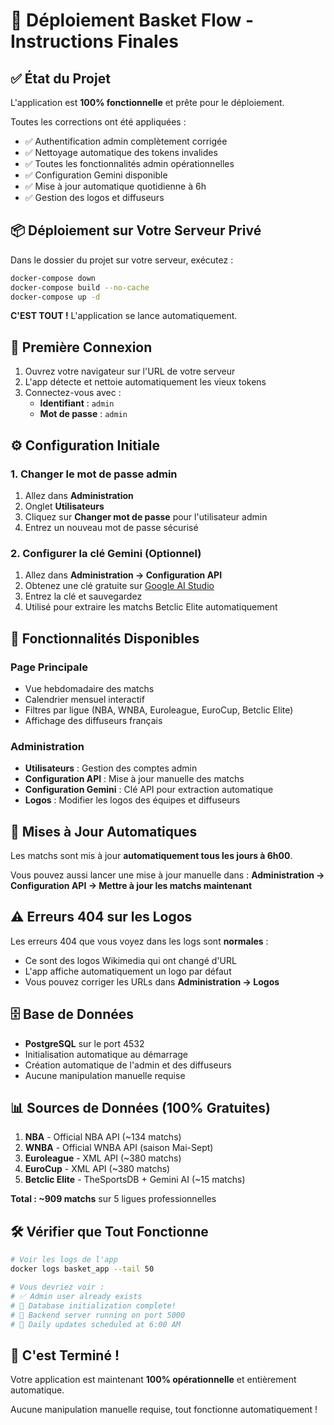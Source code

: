 # 🚀 Déploiement Basket Flow - Instructions Finales

## ✅ État du Projet

L'application est **100% fonctionnelle** et prête pour le déploiement.

Toutes les corrections ont été appliquées :
- ✅ Authentification admin complètement corrigée
- ✅ Nettoyage automatique des tokens invalides
- ✅ Toutes les fonctionnalités admin opérationnelles
- ✅ Configuration Gemini disponible
- ✅ Mise à jour automatique quotidienne à 6h
- ✅ Gestion des logos et diffuseurs

## 📦 Déploiement sur Votre Serveur Privé

Dans le dossier du projet sur votre serveur, exécutez :

```bash
docker-compose down
docker-compose build --no-cache
docker-compose up -d
```

**C'EST TOUT !** L'application se lance automatiquement.

## 🔐 Première Connexion

1. Ouvrez votre navigateur sur l'URL de votre serveur
2. L'app détecte et nettoie automatiquement les vieux tokens
3. Connectez-vous avec :
   - **Identifiant** : `admin`
   - **Mot de passe** : `admin`

## ⚙️ Configuration Initiale

### 1. Changer le mot de passe admin

1. Allez dans **Administration**
2. Onglet **Utilisateurs**
3. Cliquez sur **Changer mot de passe** pour l'utilisateur admin
4. Entrez un nouveau mot de passe sécurisé

### 2. Configurer la clé Gemini (Optionnel)

1. Allez dans **Administration → Configuration API**
2. Obtenez une clé gratuite sur [Google AI Studio](https://aistudio.google.com/app/apikey)
3. Entrez la clé et sauvegardez
4. Utilisé pour extraire les matchs Betclic Elite automatiquement

## 🎯 Fonctionnalités Disponibles

### Page Principale
- Vue hebdomadaire des matchs
- Calendrier mensuel interactif
- Filtres par ligue (NBA, WNBA, Euroleague, EuroCup, Betclic Elite)
- Affichage des diffuseurs français

### Administration
- **Utilisateurs** : Gestion des comptes admin
- **Configuration API** : Mise à jour manuelle des matchs
- **Configuration Gemini** : Clé API pour extraction automatique
- **Logos** : Modifier les logos des équipes et diffuseurs

## 🔄 Mises à Jour Automatiques

Les matchs sont mis à jour **automatiquement tous les jours à 6h00**.

Vous pouvez aussi lancer une mise à jour manuelle dans :
**Administration → Configuration API → Mettre à jour les matchs maintenant**

## ⚠️ Erreurs 404 sur les Logos

Les erreurs 404 que vous voyez dans les logs sont **normales** :
- Ce sont des logos Wikimedia qui ont changé d'URL
- L'app affiche automatiquement un logo par défaut
- Vous pouvez corriger les URLs dans **Administration → Logos**

## 🗄️ Base de Données

- **PostgreSQL** sur le port 4532
- Initialisation automatique au démarrage
- Création automatique de l'admin et des diffuseurs
- Aucune manipulation manuelle requise

## 📊 Sources de Données (100% Gratuites)

1. **NBA** - Official NBA API (~134 matchs)
2. **WNBA** - Official WNBA API (saison Mai-Sept)
3. **Euroleague** - XML API (~380 matchs)
4. **EuroCup** - XML API (~380 matchs)
5. **Betclic Elite** - TheSportsDB + Gemini AI (~15 matchs)

**Total : ~909 matchs** sur 5 ligues professionnelles

## 🛠️ Vérifier que Tout Fonctionne

```bash
# Voir les logs de l'app
docker logs basket_app --tail 50

# Vous devriez voir :
# ✅ Admin user already exists
# 🎉 Database initialization complete!
# 🏀 Backend server running on port 5000
# 📅 Daily updates scheduled at 6:00 AM
```

## 🎉 C'est Terminé !

Votre application est maintenant **100% opérationnelle** et entièrement automatique.

Aucune manipulation manuelle requise, tout fonctionne automatiquement !
